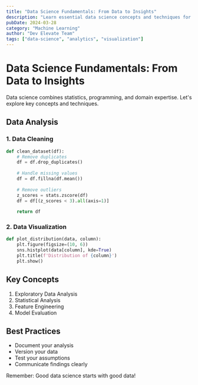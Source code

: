 ```yaml
---
title: "Data Science Fundamentals: From Data to Insights"
description: "Learn essential data science concepts and techniques for analyzing and visualizing data."
pubDate: 2024-03-28
category: "Machine Learning"
author: "Dev Elevate Team"
tags: ["data-science", "analytics", "visualization"]
---
```


# Data Science Fundamentals: From Data to Insights

Data science combines statistics, programming, and domain expertise. Let's explore key concepts and techniques.

## Data Analysis

### 1. Data Cleaning

```python
def clean_dataset(df):
    # Remove duplicates
    df = df.drop_duplicates()
    
    # Handle missing values
    df = df.fillna(df.mean())
    
    # Remove outliers
    z_scores = stats.zscore(df)
    df = df[(z_scores < 3).all(axis=1)]
    
    return df
```

### 2. Data Visualization

```python
def plot_distribution(data, column):
    plt.figure(figsize=(10, 6))
    sns.histplot(data[column], kde=True)
    plt.title(f'Distribution of {column}')
    plt.show()
```

## Key Concepts

1. Exploratory Data Analysis
2. Statistical Analysis
3. Feature Engineering
4. Model Evaluation

## Best Practices

- Document your analysis
- Version your data
- Test your assumptions
- Communicate findings clearly

Remember: Good data science starts with good data!